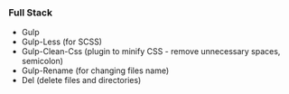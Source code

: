 ### Full Stack
- Gulp
- Gulp-Less (for SCSS)
- Gulp-Clean-Css (plugin to minify CSS - remove unnecessary spaces, semicolon)
- Gulp-Rename (for changing files name)
- Del (delete files and directories)
